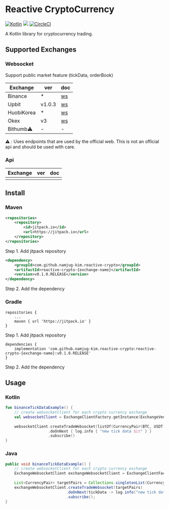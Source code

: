 # Reactive CryptoCurrency
[![Kotlin](https://img.shields.io/badge/kotlin-1.3.x-blue.svg)](http://kotlinlang.org) [![](https://jitpack.io/v/namjug-kim/reactive-crypto.svg)](https://jitpack.io/#namjug-kim/reactive-crypto) [![CircleCI](https://circleci.com/gh/namjug-kim/reactive-crypto.svg?style=shield&circle-token=aa6aa4ebd3956dd3e1a767d938c7e73869ffd6ab)](https://circleci.com/gh/namjug-kim/reactive-crypto)

A Kotlin library for cryptocurrency trading.

## Supported Exchanges

### Websocket
Support public market feature (tickData, orderBook)

| Exchange       | ver | doc |
|----------------|---|---|
| Binance        | * | [ws](https://github.com/binance-exchange/binance-official-api-docs/blob/master/web-socket-streams.md)| 
| Upbit          | v1.0.3 | [ws](https://docs.upbit.com/docs/upbit-quotation-websocket) | 
| HuobiKorea     | * | [ws](https://github.com/alphaex-api/BAPI_Docs_ko/wiki) | 
| Okex           | v3 | [ws](https://www.okex.com/docs/en/#spot_ws-all) | 
| Bithumb⚠️      | - | - |

⚠️ : Uses endpoints that are used by the official web. This is not an official api and should be used with care.

### Api
| Exchange       | ver | doc |
|----------------|---|---|
| | |

## Install

### Maven

```xml
<repositories>
    <repository>
        <id>jitpack.io</id>
        <url>https://jitpack.io</url>
    </repository>
</repositories>
```
Step 1. Add jitpack repository

```xml
<dependency>
    <groupId>com.github.namjug-kim.reactive-crypto</groupId>
    <artifactId>reactive-crypto-{exchange-name}</artifactId>
    <version>v0.1.0.RELEASE</version>
</dependency>
```
Step 2. Add the dependency

### Gradle

```
repositories {
	...
	maven { url 'https://jitpack.io' }
}
```
Step 1. Add jitpack repository

```
dependencies {
    implementation 'com.github.namjug-kim.reactive-crypto:reactive-crypto-{exchange-name}:v0.1.0.RELEASE'
}
```
Step 2. Add the dependency

## Usage

### Kotlin

```kotlin
fun binanceTickDataExample() {
    // create websocketClient for each crypto currency exchange
    val websocketClient = ExchangeClientFactory.getInstance(ExchangeVendor.BINANCE)
    
    websocketClient.createTradeWebsocket(listOf(CurrencyPair(BTC, USDT)))
                   .doOnNext { log.info { "new tick data $it" } }
                   .subscribe()
}

```

### Java

```java
public void binanceTickDataExample() {
    // create websocketClient for each crypto currency exchange
    ExchangeWebsocketClient exchangeWebsocketClient = ExchangeClientFactory.Companion.getInstance(ExchangeVendor.BINANCE);
     
    List<CurrencyPair> targetPairs = Collections.singletonList(CurrencyPair.parse("BTC", "USDT"));
    exchangeWebsocketClient.createTradeWebsocket(targetPairs)
                           .doOnNext(tickData -> log.info("new tick data {}", tickData))
                           .subscribe();
}
```
